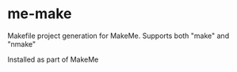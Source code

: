 me-make
===

Makefile project generation for MakeMe. Supports both "make" and "nmake"

Installed as part of MakeMe
